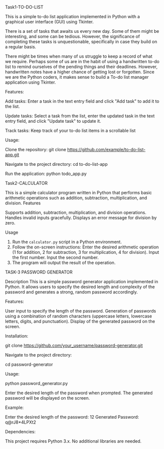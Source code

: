 Task1-TO-DO-LIST

This is a simple to-do list application implemented in Python with a graphical user interface (GUI) using Tkinter.

There is a set of tasks that awaits us every new day. Some of them might be interesting, and some can be tedious. However, the significance of completing these tasks is unquestionable, specifically in case they build on a regular basis.

There might be times when many of us struggle to keep a record of what we require. Perhaps some of us are in the habit of using a handwritten to-do list to remind ourselves of the pending things and their deadlines. However, handwritten notes have a higher chance of getting lost or forgotten. Since we are the Python coders, it makes sense to build a To-do list manager application using Tkinter.

Features:

Add tasks: Enter a task in the text entry field and click "Add task" to add it to the list.

Update tasks: Select a task from the list, enter the updated task in the text entry field, and click "Update task" to update it.

Track tasks: Keep track of your to-do list items in a scrollable list

Usage:

Clone the repository:
git clone https://github.com/example/to-do-list-app.git

Navigate to the project directory:
cd to-do-list-app

Run the application:
python todo_app.py





Task2-CALCULATOR

This is a simple calculator program written in Python that performs basic arithmetic operations such as addition, subtraction, multiplication, and division.
Features

Supports addition, subtraction, multiplication, and division operations.
Handles invalid inputs gracefully.
Displays an error message for division by zero.

 Usage
1. Run the `calculator.py` script in a Python environment.
2. Follow the on-screen instructions:
   Enter the desired arithmetic operation (1 for addition, 2 for subtraction, 3 for multiplication, 4 for division).
   Input the first number.
   Input the second number.
3. The program will output the result of the operation.




TASK-3 PASSWORD GENERATOR


Description
This is a simple password generator application implemented in Python. It allows users to specify the desired length and complexity of the password and generates a strong, random password accordingly.

Features:

User input to specify the length of the password.
Generation of passwords using a combination of random characters (uppercase letters, lowercase letters, digits, and punctuation).
Display of the generated password on the screen.

Installation:

git clone https://github.com/your_username/password-generator.git

Navigate to the project directory:

cd password-generator

Usage:

python password_generator.py

Enter the desired length of the password when prompted.
The generated password will be displayed on the screen.

Example:

Enter the desired length of the password: 12
Generated Password: q@rJ8*4LPXt2

Dependencies:

This project requires Python 3.x. No additional libraries are needed.





